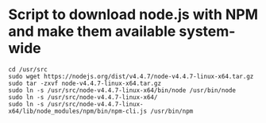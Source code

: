# Script to download node.js with NPM and make them available system-wide

    cd /usr/src
    sudo wget https://nodejs.org/dist/v4.4.7/node-v4.4.7-linux-x64.tar.gz
    sudo tar -zxvf node-v4.4.7-linux-x64.tar.gz
    sudo ln -s /usr/src/node-v4.4.7-linux-x64/bin/node /usr/bin/node
    sudo ln -s /usr/src/node-v4.4.7-linux-x64/
    sudo ln -s /usr/src/node-v4.4.7-linux-x64/lib/node_modules/npm/bin/npm-cli.js /usr/bin/npm
